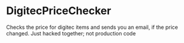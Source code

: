 # DigitecPriceChecker
Checks the price for digitec items and sends you an email, if the price changed. Just hacked together; not production code
